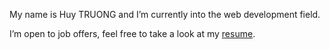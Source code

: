 My name is Huy TRUONG and I’m currently into the web development field.

I’m open to job offers, feel free to take a look at my [resume](https://cv.belkross.com).

